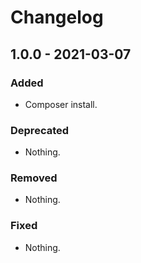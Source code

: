 # Changelog

## 1.0.0 - 2021-03-07

### Added

- Composer install.

### Deprecated

- Nothing.

### Removed

- Nothing.

### Fixed

- Nothing.
